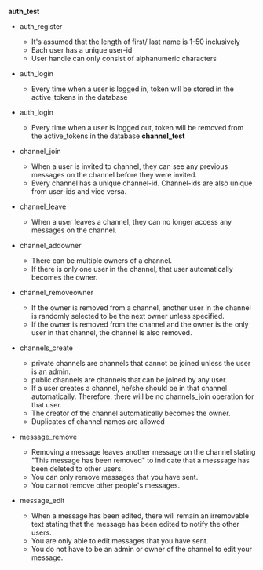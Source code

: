 **auth_test**


* auth_register
	* It's assumed that the length of first/ last name is 1-50 inclusively
	* Each user has a unique user-id
	* User handle can only consist of alphanumeric characters

* auth_login
    * Every time when a user is logged in, token will be stored in the active_tokens in the database

* auth_login
    * Every time when a user is logged out, token will be removed from the active_tokens in the database
**channel_test**

* channel_join
    * When a user is invited to channel, they can see any previous messages on the channel before they were invited.
    * Every channel has a unique channel-id. Channel-ids are also unique from user-ids and vice versa.

* channel_leave
    * When a user leaves a channel, they can no longer access any messages on the channel.

* channel_addowner
    * There can be multiple owners of a channel.
    * If there is only one user in the channel, that user automatically becomes the owner.

* channel_removeowner
    * If the owner is removed from a channel, another user in the channel is 
    randomly selected to be the next owner unless specified.
    * If the owner is removed from the channel and the owner is the only user in that channel, the channel is also removed.

* channels_create
    * private channels are channels that cannot be joined unless the user is an admin.
    * public channels are channels that can be joined by any user.
    * If a user creates a channel, he/she should be in that channel automatically. Therefore, there will be no channels_join operation for that user.
    * The creator of the channel automatically becomes the owner.
    * Duplicates of channel names are allowed

* message_remove
    * Removing a message leaves another message on the channel stating "This message has been removed" to indicate
    that a messsage has been deleted to other users.
    * You can only remove messages that you have sent.
    * You cannot remove other people's messages.

* message_edit
    * When a message has been edited, there will remain an irremovable text stating that the message has been edited
    to notify the other users.
    * You are only able to edit messages that you have sent.
    * You do not have to be an admin or owner of the channel to edit your message.

